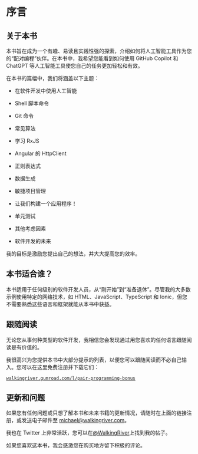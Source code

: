 



# 序言



## 关于本书

本书旨在成为一个有趣、易读且实践性强的探索，介绍如何将人工智能工具作为您的“配对编程”伙伴。在本书中，我希望您能看到如何使用 GitHub Copilot 和 ChatGPT 等人工智能工具使您自己的任务更加轻松和有效。

在本书的篇幅中，我们将涵盖以下主题：

+   在软件开发中使用人工智能

+   Shell 脚本命令

+   Git 命令

+   常见算法

+   学习 RxJS

+   Angular 的 HttpClient

+   正则表达式

+   数据生成

+   敏捷项目管理

+   让我们构建一个应用程序！

+   单元测试

+   其他考虑因素

+   软件开发的未来

我的目标是激励您提出自己的想法，并大大提高您的效率。

## 本书适合谁？

本书适用于任何级别的软件开发人员，从“刚开始”到“准备退休”。尽管我的大多数示例使用特定的网络技术，如 HTML、JavaScript、TypeScript 和 Ionic，但您不需要熟悉这些语言和框架就能从本书中获益。

## 跟随阅读

无论您从事何种类型的软件开发，我相信您会发现通过用您喜欢的任何语言跟随阅读是有价值的。

我很高兴为您提供本书中大部分提示的列表，以便您可以跟随阅读而不必自己输入。您可以在这里免费注册并下载它们：

[`walkingriver.gumroad.com/l/pair-programming-bonus`](https://walkingriver.gumroad.com/l/pair-programming-bonus)

## 更新和问题

如果您有任何问题或只想了解本书和未来书籍的更新情况，请随时在上面的链接注册，或发送电子邮件至 michael@walkingriver.com。

我也在 Twitter 上非常活跃，您可以在[@WalkingRiver](https://twitter.com/walkingriver)上找到我的帖子。

如果您喜欢这本书，我会感激您在购买地方留下积极的评论。
